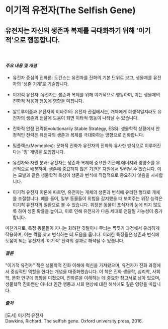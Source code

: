 # 이기적 유전자(The Selfish Gene)

## 유전자는 자신의 생존과 복제를 극대화하기 위해 '이기적'으로 행동합니다.    
　   
#### ***주요 내용 및 개념***
 - 유전자 중심의 진화론: 도킨스는 유전자를 진화의 기본 단위로 보고, 생물체를 유전자의 '생존 기계'로 기술합니다.
   
   
 - 이기적 유전자: 유전자는 생존과 복제를 위해 이기적으로 행동하며, 이는 생물체의 진화적 적응과 행동에 영향을 미칩니다.
   
   
 - 알트루이즘과 유전자의 이타주의: 유전자 관점에서는, 개체에게 희생적일지라도 유전자의 생존과 전달에 도움이 되면 이타적 행동이 나타날 수 있습니다.
   
  
 - 진화적 안정 전략(Evolutionarily Stable Strategy, ESS): 생물학적 상황에서 안정적인 전략은 유전자의 생존과 복제를 극대화하는 방향으로 진화합니다.
   
   
 - 밈플렉스(Memeplex): 문화적 진화가 유전자의 진화와 유사한 방식으로 이루어진다는 '밈' 개념을 도입합니다.
   
   
 - 유전자와 자원 분배: 유전자는 생존과 복제에 중요한 기관에 에너지와 영양소를 우선적으로 배분하며, 생존에 중요하지 않은 기관은 자원에서 밀려날 수 있습니다. 이는 모발과 같은 생물학적 특성이 생존과 번식에 직접적으로 중요하지 않음을 시사합니다.

 - 이기적 유전자 이론에 따르면, 유전자는 개체의 생존과 번식에 유리한 형태로 개체를 조절합니다. 예를 들어, 일부 동물들이 위험을 감지했을 때 보여주는 위장 능력은 이기적 유전자의 일환으로 볼 수 있습니다. 위장은 동물이 포식자의 눈에 띄지 않도록 하여 생존 확률을 높이고, 이로 인해 유전자가 다음 세대로 전달될 가능성이 증가합니다.

마찬가지로, 특정 동물들이 지니는 화려한 깃털이나 무늬는 짝짓기 과정에서 유리하게 작용하며, 이는 짝을 찾고 번식하는 데 도움을 줍니다. 이러한 특징들은 생존과 번식에 도움이 되는 유전자의 '이기적' 전략의 결과로 해석될 수 있습니다.


#### ***결론***      
"이기적 유전자" 책은 생물학적 진화 이해에 혁신을 가져왔으며, 유전자가 진화 과정에서 중심적인 역할을 한다는 개념을 대중화했습니다. 이 책은 진화 생물학, 심리학, 사회학, 문화 연구에 영향을 미쳤으며, 진화론을 이해하는 데 중요한 참고서로 남아 있으며, 생물학적 진화뿐만 아니라 인간 행동과 사회 현상에 대한 해석에도 깊은 영향을 미칩니다. 

#### ***출처***      
[도서] 이기적 유전자    
Dawkins, Richard. The selfish gene. Oxford university press, 2016.
<!--stackedit_data:
eyJoaXN0b3J5IjpbMTc2Mjg1NTM0OCwtMjExNTY3OTY1NiwxMz
Q3Mzk4MTc5LC0xNjcwMDU1MzI1XX0=
-->